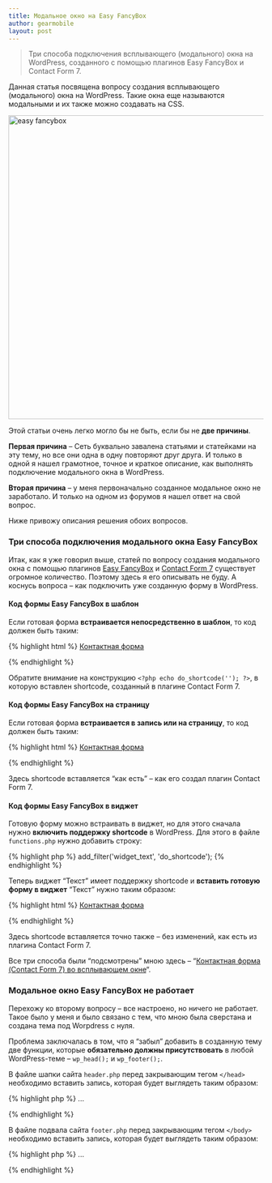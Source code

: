 ```yaml
---
title: Модальное окно на Easy FancyBox
author: gearmobile
layout: post
---
```

> Три способа подключения всплывающего (модального) окна на WordPress, созданного с помощью плагинов Easy FancyBox и Contact Form 7.

Данная статья посвящена вопросу создания всплывающего (модального) окна на WordPress. Такие окна еще называются модальными и их также можно создавать на CSS.

[<img class="aligncenter wp-image-2152 size-medium" src="http://localhost:7788/third/wp-content/uploads/2014/12/modal_window-515x600.jpg" alt="easy fancybox" width="515" height="600" />][1]

Этой статьи очень легко могло бы не быть, если бы не **две причины**.

**Первая причина** &#8211; Сеть буквально завалена статьями и статейками на эту тему, но все они одна в одну повторяют друг друга. И только в одной я нашел грамотное, точное и краткое описание, как выполнять подключение модального окна в WordPress.

**Вторая причина** &#8211; у меня первоначально созданное модальное окно не заработало. И только на одном из форумов я нашел ответ на свой вопрос.

Ниже привожу описания решения обоих вопросов.

### Три способа подключения модального окна Easy FancyBox

Итак, как я уже говорил выше, статей по вопросу создания модального окна с помощью плагинов [Easy FancyBox][2] и [Contact Form 7][3] существует огромное количество. Поэтому здесь я его описывать не буду. А коснусь вопроса &#8211; как подключить уже созданную форму в WordPress.

#### Код формы Easy FancyBox в шаблон

Если готовая форма **встраивается непосредственно в шаблон**, то код должен быть таким:

{% highlight html %}
  <a class="fancybox" href="#contact_form_pop">Контактная форма</a>

  <div class="fancybox-hidden" style="display:none">
    <div id="contact_form_pop">
      <?php echo do_shortcode('[contact-form-7 id="" title=""]'); ?>
    </div>
  </div>
{% endhighlight %}

Обратите внимание на конструкцию `<?php echo do_shortcode(''); ?>`, в которую вставлен shortcode, созданный в плагине Contact Form 7.

#### Код формы Easy FancyBox на страницу

Если готовая форма **встраивается в запись или на страницу**, то код должен быть таким:

{% highlight html %}
  <a class="fancybox" href="#contact_form_pop">Контактная форма</a>

  <div class="fancybox-hidden" style="display:none">
    <div id="contact_form_pop">
      [contact-form-7 id="" title=""]
    </div>
  </div>
{% endhighlight %}

Здесь shortcode вставляется &#8220;как есть&#8221; &#8211; как его создал плагин Contact Form 7.

#### Код формы Easy FancyBox в виджет

Готовую форму можно встраивать в виджет, но для этого сначала нужно **включить поддержку shortcode** в WordPress. Для этого в файле `functions.php` нужно добавить строку:

{% highlight php %}
  add_filter('widget_text', 'do_shortcode');
{% endhighlight %}

Теперь виджет &#8220;Текст&#8221; имеет поддержку shortcode и **вставить готовую форму в виджет** &#8220;Текст&#8221; нужно таким образом:

{% highlight html %}
  <a class="fancybox" href="#contact_form_pop">Контактная форма</a>

  <div class="fancybox-hidden" style="display:none">
    <div id="contact_form_pop">
      [contact-form-7 id="" title=""]
    </div>
  </div>
{% endhighlight %}

Здесь shortcode вставляется точно также &#8211; без изменений, как есть из плагина Contact Form 7.

Все три способа были &#8220;подсмотрены&#8221; мною здесь &#8211; &#8220;[Контактная форма (Contact Form 7) во всплывающем окне][4]&#8220;.

### Модальное окно Easy FancyBox не работает

Перехожу ко второму вопросу &#8211; все настроено, но ничего не работает. Такое было у меня и было связано с тем, что мною была сверстана и создана тема под Worpdress с нуля.

Проблема заключалась в том, что я &#8220;забыл&#8221; добавить в созданную тему две функции, которые **обязательно должны присутствовать** в любой WordPress-теме &#8211; `wp_head();` и `wp_footer();`.

В файле шапки сайта `header.php` перед закрывающим тегом `</head>` необходимо вставить запись, которая будет выглядеть таким образом:

{% highlight php %}
  ...
  <?php wp_head(); ?>
  </head>
{% endhighlight %}

В файле подвала сайта `footer.php` перед закрывающим тегом `</body>` необходимо вставить запись, которая будет выглядеть таким образом:

{% highlight php %}
  ...
  <?php wp_footer(); ?>
  </body>
{% endhighlight %}

 [1]: http://localhost:7788/third/wp-content/uploads/2014/12/modal_window.jpg
 [2]: https://wordpress.org/plugins/easy-fancybox/ "Easy FancyBox"
 [3]: http://contactform7.com/ "Contact Form 7"
 [4]: http://web.warwolf.org/kontaktnaya-forma-contact-form-7-vo-vsplyvayushhem-o/ "Контактная форма (Contact Form 7) во всплывающем окне"